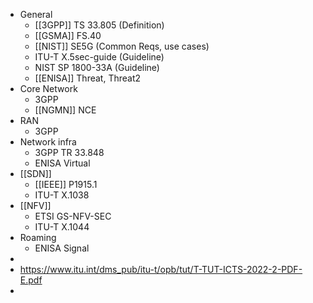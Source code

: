 - General
	- [[3GPP]] TS 33.805 (Definition)
	- [[GSMA]] FS.40
	- [[NIST]] SE5G (Common Reqs, use cases)
	- ITU-T X.5sec-guide (Guideline)
	- NIST SP 1800-33A (Guideline)
	- [[ENISA]] Threat, Threat2
- Core Network
	- 3GPP
	- [[NGMN]] NCE
- RAN
	- 3GPP
- Network infra
	- 3GPP TR 33.848
	- ENISA Virtual
- [[SDN]]
	- [[IEEE]] P1915.1
	- ITU-T X.1038
- [[NFV]]
	- ETSI GS-NFV-SEC
	- ITU-T X.1044
- Roaming
	- ENISA Signal
-
- https://www.itu.int/dms_pub/itu-t/opb/tut/T-TUT-ICTS-2022-2-PDF-E.pdf
-